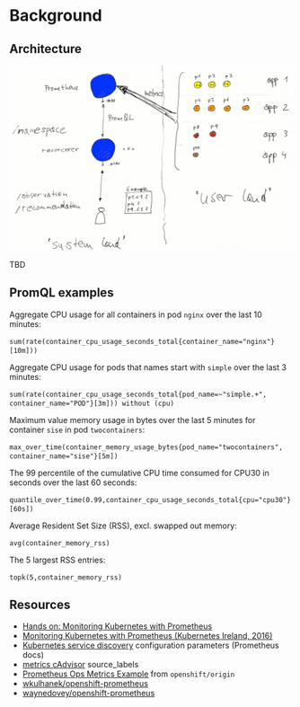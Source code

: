 # Background

## Architecture

![resorcerer architecture](img/resorcerer-arch.jpg)

TBD

## PromQL examples

Aggregate CPU usage for all containers in pod `nginx` over the last 10 minutes:

```
sum(rate(container_cpu_usage_seconds_total{container_name="nginx"}[10m]))
```

Aggregate CPU usage for pods that names start with `simple` over the last 3 minutes:

```
sum(rate(container_cpu_usage_seconds_total{pod_name=~"simple.+", container_name="POD"}[3m])) without (cpu)
```

Maximum value memory usage in bytes over the last 5 minutes for container `sise` in pod `twocontainers`:

```
max_over_time(container_memory_usage_bytes{pod_name="twocontainers", container_name="sise"}[5m])
```

The 99 percentile of the cumulative CPU time consumed for CPU30 in seconds over the last 60 seconds:

```
quantile_over_time(0.99,container_cpu_usage_seconds_total{cpu="cpu30"}[60s])
```

Average Resident Set Size (RSS), excl. swapped out memory:

```
avg(container_memory_rss)
```

The 5 largest RSS entries:

```
topk(5,container_memory_rss)
```

## Resources

- [Hands on: Monitoring Kubernetes with Prometheus](https://coreos.com/blog/monitoring-kubernetes-with-prometheus.html)
- [Monitoring Kubernetes with Prometheus (Kubernetes Ireland, 2016)](https://www.slideshare.net/brianbrazil/monitoring-kubernetes-with-prometheus-kubernetes-ireland-2016)
- [Kubernetes service discovery](https://prometheus.io/docs/operating/configuration/#<kubernetes_sd_config>) configuration parameters (Prometheus docs)
- [metrics cAdvisor](https://github.com/google/cadvisor/blob/master/metrics/prometheus.go) source_labels
- [Prometheus Ops Metrics Example](https://github.com/openshift/origin/tree/master/examples/prometheus) from `openshift/origin`
- [wkulhanek/openshift-prometheus](https://github.com/wkulhanek/openshift-prometheus)
- [waynedovey/openshift-prometheus](https://github.com/waynedovey/openshift-prometheus)

